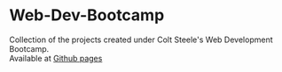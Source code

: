 # Web-Dev-Bootcamp
Collection of the projects created under Colt Steele's Web Development Bootcamp. <br>
Available at [Github pages](https://pathakshashank17.github.io/Web-Dev-Bootcamp/)